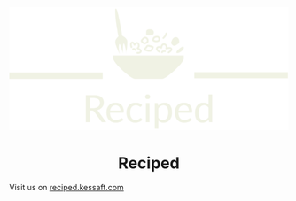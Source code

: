 <p align="center"><img src="https://github.com/Reciped/.github/blob/main/profile/reciped-logo-trasparent.png"></p>
<h1 align="center">Reciped</h1>
Visit us on <a href="https://reciped.kessaft.com/">reciped.kessaft.com</a>

